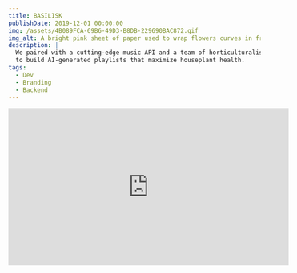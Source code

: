 ```yaml
---
title: BASILISK
publishDate: 2019-12-01 00:00:00
img: /assets/4B089FCA-69B6-49D3-B8DB-229690BAC872.gif
img_alt: A bright pink sheet of paper used to wrap flowers curves in front of rich blue background
description: |
  We paired with a cutting-edge music API and a team of horticulturalists
  to build AI-generated playlists that maximize houseplant health.
tags:
  - Dev
  - Branding
  - Backend
---
```


<iframe width="560" height="315" src="https://www.youtube.com/embed/aMDFjtHIol0" title="YouTube video player" frameborder="0" allow="accelerometer; autoplay; clipboard-write; encrypted-media; gyroscope; picture-in-picture; web-share" allowfullscreen></iframe>
